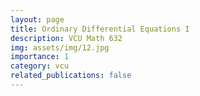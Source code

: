 ```yaml
---
layout: page
title: Ordinary Differential Equations I
description: VCU Math 632
img: assets/img/12.jpg
importance: 1
category: vcu
related_publications: false
---
```



